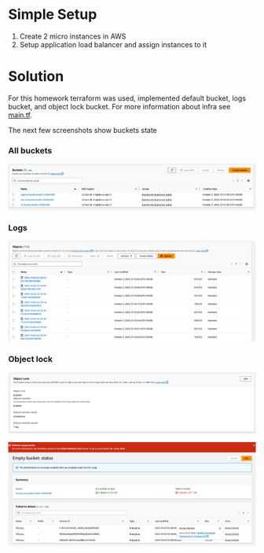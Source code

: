 # Simple Setup

1. Create 2 micro instances in AWS
1. Setup application load balancer and assign instances to it

# Solution

For this homework terraform was used, implemented default bucket, logs bucket, and object lock bucket. For more information about infra see [main.tf](./main.tf).

The next few screenshots show buckets state

### All buckets

![b](./assets/b.png)

### Logs

![logs](./assets/logs.png)

### Object lock

![ole](./assets/ole.png)

![ole-403](./assets/ole-403.png)

